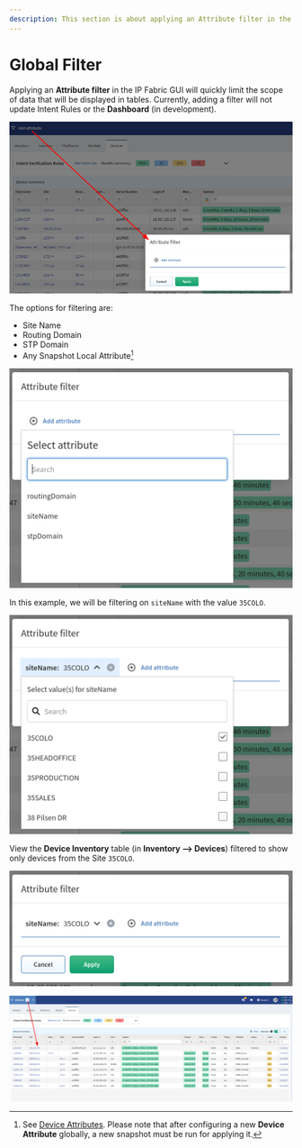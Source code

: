 ```yaml
---
description: This section is about applying an Attribute filter in the IP Fabric GUI which will quickly limit the scope of data that will be displayed in tables.
---
```


# Global Filter

Applying an **Attribute filter** in the IP Fabric GUI will quickly limit the
scope of data that will be displayed in tables. Currently, adding a filter will
not update Intent Rules or the **Dashboard** (in development).

![Attribute filter](global_filter/attribute_filter.png)

The options for filtering are:

- Site Name
- Routing Domain
- STP Domain
- Any Snapshot Local Attribute[^1]

[^1]:
    See [Device Attributes](../IP_Fabric_Settings/Discovery_and_Snapshots/Global_Configuration/device_attributes.md).
    Please note that after configuring a new **Device Attribute** globally, a
    new snapshot must be run for applying it.

![Select attribute](global_filter/select_attribute.png)

In this example, we will be filtering on `siteName` with the value `35COLO`.

![Select value(s) for siteName](global_filter/select_values_for_sitename.png)

View the **Device Inventory** table (in **Inventory --> Devices**) filtered to
show only devices from the Site `35COLO`.

![siteName 35COLO selected](global_filter/sitename_selected.png)

![Attribute filter for siteName 35COLO applied](global_filter/attribute_filter_applied.png)
